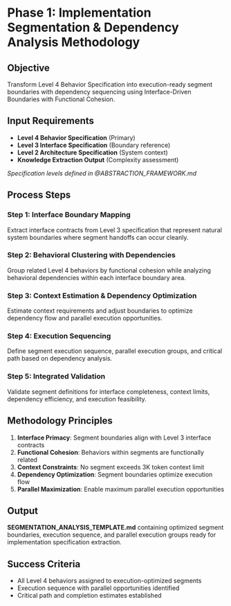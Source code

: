# Phase 1: Implementation Segmentation & Dependency Analysis Methodology

## Objective
Transform Level 4 Behavior Specification into execution-ready segment boundaries with dependency sequencing using Interface-Driven Boundaries with Functional Cohesion.

## Input Requirements
- **Level 4 Behavior Specification** (Primary)
- **Level 3 Interface Specification** (Boundary reference)  
- **Level 2 Architecture Specification** (System context)
- **Knowledge Extraction Output** (Complexity assessment)

*Specification levels defined in @ABSTRACTION_FRAMEWORK.md*

## Process Steps

### Step 1: Interface Boundary Mapping
Extract interface contracts from Level 3 specification that represent natural system boundaries where segment handoffs can occur cleanly.

### Step 2: Behavioral Clustering with Dependencies
Group related Level 4 behaviors by functional cohesion while analyzing behavioral dependencies within each interface boundary area.

### Step 3: Context Estimation & Dependency Optimization
Estimate context requirements and adjust boundaries to optimize dependency flow and parallel execution opportunities.

### Step 4: Execution Sequencing
Define segment execution sequence, parallel execution groups, and critical path based on dependency analysis.

### Step 5: Integrated Validation
Validate segment definitions for interface completeness, context limits, dependency efficiency, and execution feasibility.

## Methodology Principles
1. **Interface Primacy**: Segment boundaries align with Level 3 interface contracts
2. **Functional Cohesion**: Behaviors within segments are functionally related
3. **Context Constraints**: No segment exceeds 3K token context limit
4. **Dependency Optimization**: Segment boundaries optimize execution flow
5. **Parallel Maximization**: Enable maximum parallel execution opportunities

## Output
**SEGMENTATION_ANALYSIS_TEMPLATE.md** containing optimized segment boundaries, execution sequence, and parallel execution groups ready for implementation specification extraction.

## Success Criteria  
- All Level 4 behaviors assigned to execution-optimized segments
- Execution sequence with parallel opportunities identified
- Critical path and completion estimates established